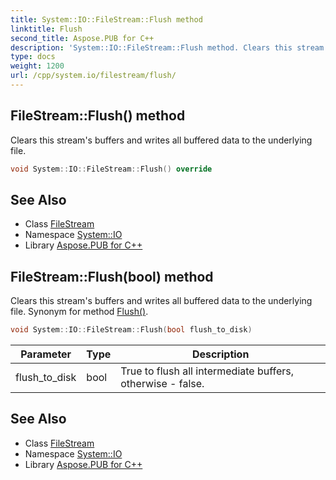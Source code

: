 ```yaml
---
title: System::IO::FileStream::Flush method
linktitle: Flush
second_title: Aspose.PUB for C++
description: 'System::IO::FileStream::Flush method. Clears this stream''s buffers and writes all buffered data to the underlying file in C++.'
type: docs
weight: 1200
url: /cpp/system.io/filestream/flush/
---
```

## FileStream::Flush() method


Clears this stream's buffers and writes all buffered data to the underlying file.

```cpp
void System::IO::FileStream::Flush() override
```

## See Also

* Class [FileStream](../)
* Namespace [System::IO](../../)
* Library [Aspose.PUB for C++](../../../)
## FileStream::Flush(bool) method


Clears this stream's buffers and writes all buffered data to the underlying file. Synonym for method [Flush()](./).

```cpp
void System::IO::FileStream::Flush(bool flush_to_disk)
```


| Parameter | Type | Description |
| --- | --- | --- |
| flush_to_disk | bool | True to flush all intermediate buffers, otherwise - false. |

## See Also

* Class [FileStream](../)
* Namespace [System::IO](../../)
* Library [Aspose.PUB for C++](../../../)
